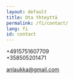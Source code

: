 ```yaml
---
layout: default
title: Ota Yhteyttä
permalink: /fi/contact/
lang: fi
id: contact
---
```


+4915751607709  
+358505201471

anlaukka@gmail.com
